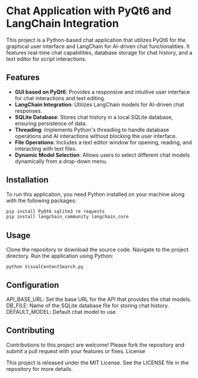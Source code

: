 # Chat Application with PyQt6 and LangChain Integration

This project is a Python-based chat application that utilizes PyQt6 for the graphical user interface and LangChain for AI-driven chat functionalities. It features real-time chat capabilities, database storage for chat history, and a text editor for script interactions.

## Features

- **GUI based on PyQt6**: Provides a responsive and intuitive user interface for chat interactions and text editing.
- **LangChain Integration**: Utilizes LangChain models for AI-driven chat responses.
- **SQLite Database**: Stores chat history in a local SQLite database, ensuring persistence of data.
- **Threading**: Implements Python's threading to handle database operations and AI interactions without blocking the user interface.
- **File Operations**: Includes a text editor window for opening, reading, and interacting with text files.
- **Dynamic Model Selection**: Allows users to select different chat models dynamically from a drop-down menu.

## Installation

To run this application, you need Python installed on your machine along with the following packages:

```bash
pip install PyQt6 sqlite3 re requests
pip install langchain_community langchain_core
```

## Usage

Clone the repository or download the source code.
Navigate to the project directory.
Run the application using Python:

`python VisualContentSearch.py`

## Configuration

API_BASE_URL: Set the base URL for the API that provides the chat models.
DB_FILE: Name of the SQLite database file for storing chat history.
DEFAULT_MODEL: Default chat model to use.

## Contributing

Contributions to this project are welcome! Please fork the repository and submit a pull request with your features or fixes.
License

This project is released under the MIT License. See the LICENSE file in the repository for more details.
